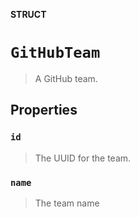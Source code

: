 **STRUCT**

# `GitHubTeam`

> A GitHub team.

## Properties
### `id`

> The UUID for the team.

### `name`

> The team name

